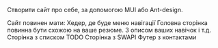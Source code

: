 Створити сайт про себе, за допомогою MUI або Ant-design. 

Сайт повинен мати:
Хедер, де буде меню навігації
Головна сторінка повинна бути схожою на ваше резюме. З описом ваших навічок і т.д.
Сторінка з списком TODO
Сторінка з SWAPI
Футер з контактами